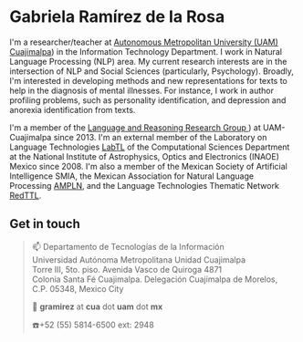 # Gabriela Ramírez de la Rosa

I'm a researcher/teacher at [Autonomous Metropolitan University (UAM) Cuajimalpa](http://www.cua.uam.mx/)) in the Information Technology Department. I work in Natural Language Processing (NLP) area. My current research interests are in the intersection of NLP and Social Sciences (particularly, Psychology). Broadly, I'm interested in developing methods and new representations for texts to help in the diagnosis of mental illnesses. For instance, I work in author profiling problems, such as personality identification, and depression and anorexia identification from texts.

I'm a member of the [Language and Reasoning Research Group ](http://lyr.cua.uam.mx/)) at UAM-Cuajimalpa since 2013. I'm an external member of the Laboratory on Language Technologies [LabTL](https://ccc.inaoep.mx/laboratorios/labtl.php) of the Computational Sciences Department at the National Institute of Astrophysics, Optics and Electronics (INAOE) Mexico since 2008. I'm also a member of the Mexican Society of Artificial Intelligence SMIA, the Mexican Association for Natural Language Processing [AMPLN](http://ampln.mx/portal/inicio), and the Language Technologies Thematic Network [RedTTL](http://redttl.mx/).

## Get in touch

> :mailbox:
> Departamento de Tecnologías de la Información <br/>
> Universidad Autónoma Metropolitana Unidad Cuajimalpa <br/>
> Torre III, 5to. piso. Avenida Vasco de Quiroga 4871 <br/>
> Colonia Santa Fé Cuajimalpa. Delegación Cuajimalpa de Morelos, <br/>
> C.P. 05348, Mexico City
>
> :e-mail: **gramirez** at **cua** dot **uam** dot **mx**
>
> :phone:+52 (55) 5814-6500 ext: 2948
